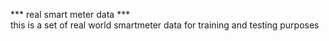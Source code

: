 *** real smart meter data ***  
this is a set of real world smartmeter data for training and testing purposes
